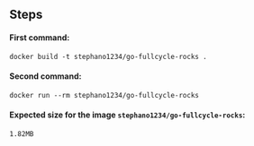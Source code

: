 ## Steps
#### First command:
```
docker build -t stephano1234/go-fullcycle-rocks .
```
#### Second command:
```
docker run --rm stephano1234/go-fullcycle-rocks
```
#### Expected size for the image `stephano1234/go-fullcycle-rocks`:
```
1.82MB
```